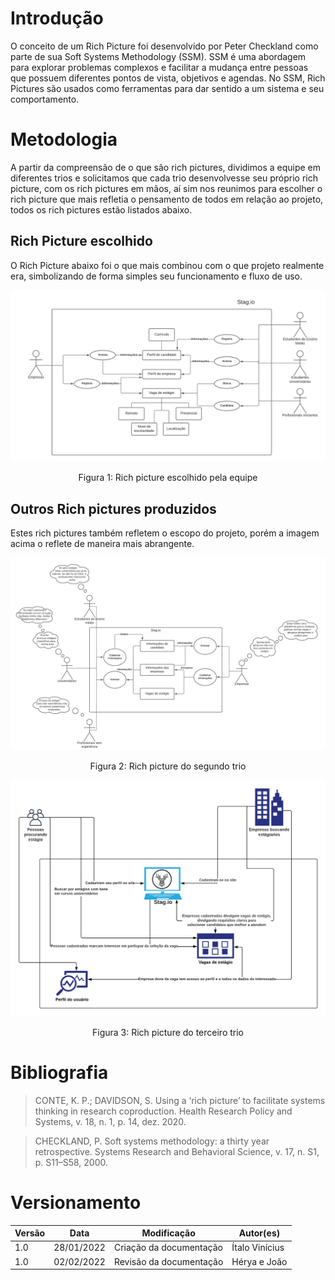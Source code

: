 # Introdução

O conceito de um Rich Picture foi desenvolvido por Peter Checkland como parte de sua Soft Systems Methodology (SSM). SSM é uma abordagem para explorar problemas complexos e facilitar a mudança entre pessoas que possuem diferentes pontos de vista, objetivos e agendas. No SSM, Rich Pictures são usados como ferramentas para dar sentido a um sistema e seu comportamento.

# Metodologia

A partir da compreensão de o que são rich pictures, dividimos a equipe em diferentes trios e solicitamos que cada trio desenvolvesse seu próprio rich picture, com os rich pictures em mãos, aí sim nos reunimos para escolher o rich picture que mais refletia o pensamento de todos em relação ao projeto, todos os rich pictures estão listados abaixo.

## Rich Picture escolhido

O Rich Picture abaixo foi o que mais combinou com o que projeto realmente era, simbolizando de forma simples seu funcionamento e fluxo de uso.

[![Imagem1](../../../../assets/Base/RichPicture/RichPicture1.png)](../../../../assets/Base/RichPicture/RichPicture1.png)
<center>Figura 1: Rich picture escolhido pela equipe</center>

## Outros Rich pictures produzidos

Estes rich pictures também refletem o escopo do projeto, porém a imagem acima o reflete de maneira mais abrangente.

[![Imagem2](../../../../assets/Base/RichPicture/RichPicture2.png)](../../../../assets/Base/RichPicture/RichPicture2.png)
<center>Figura 2: Rich picture do segundo trio</center>

[![Imagem3](../../../../assets/Base/RichPicture/RichPicture3.png)](../../../../assets/Base/RichPicture/RichPicture3.png)
<center>Figura 3: Rich picture do terceiro trio</center>

# Bibliografia

> CONTE, K. P.; DAVIDSON, S. Using a ‘rich picture’ to facilitate systems thinking in research coproduction. Health Research Policy and Systems, v. 18, n. 1, p. 14, dez. 2020. 

> CHECKLAND, P. Soft systems methodology: a thirty year retrospective. Systems Research and Behavioral Science, v. 17, n. S1, p. S11–S58, 2000. 

# Versionamento

Versão | Data | Modificação | Autor(es) |
|--|--|--|--|
|1.0|28/01/2022|Criação da documentação|Ítalo Vinícius|
|1.0|02/02/2022|Revisão da documentação|Hérya e João|
